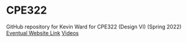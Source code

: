 # CPE322
GitHub repository for Kevin Ward for CPE322 (Design VI) (Spring 2022)
[Eventual Website Link](https://sites.google.com/stevens.edu/kevin-ward-sit/home?authuser=2)
[Videos](https://www.youtube.com/channel/UC7PvEplie1KBvs2mmjOjuHg)
